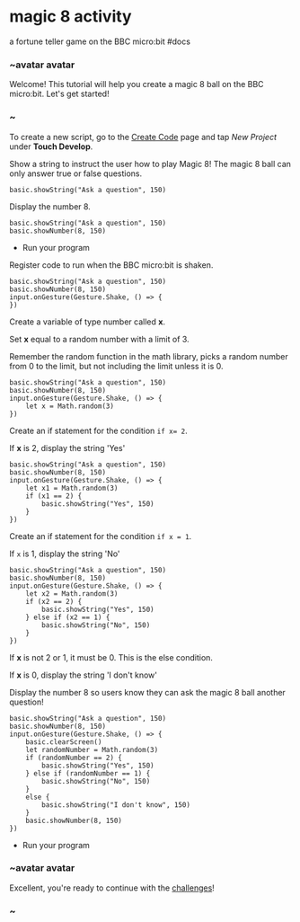 # magic 8 activity

a fortune teller game on the BBC micro:bit #docs

### ~avatar avatar

Welcome! This tutorial will help you create a magic 8 ball on the BBC micro:bit. Let's get started!

### ~

To create a new script, go to the [Create Code](/create-code) page and tap *New Project* under **Touch Develop**.

Show a string to instruct the user how to play Magic 8! The magic 8 ball can only answer true or false questions.

```
basic.showString("Ask a question", 150)
```

Display the number 8.

```
basic.showString("Ask a question", 150)
basic.showNumber(8, 150)
```

* Run your program

Register code to run when the BBC micro:bit is shaken.

```
basic.showString("Ask a question", 150)
basic.showNumber(8, 150)
input.onGesture(Gesture.Shake, () => {
})
```

Create a variable of type number called **x**.

Set **x** equal to a random number with a limit of 3.

Remember the random function in the math library, picks a random number from 0 to the limit, but not including the limit unless it is 0.

```
basic.showString("Ask a question", 150)
basic.showNumber(8, 150)
input.onGesture(Gesture.Shake, () => {
    let x = Math.random(3)
})
```

Create an if statement for the condition `if x= 2`.

If **x** is 2, display the string 'Yes'

```
basic.showString("Ask a question", 150)
basic.showNumber(8, 150)
input.onGesture(Gesture.Shake, () => {
    let x1 = Math.random(3)
    if (x1 == 2) {
        basic.showString("Yes", 150)
    }
})
```

Create an if statement for the condition `if x = 1`.

If ``x`` is 1, display the string 'No'

```
basic.showString("Ask a question", 150)
basic.showNumber(8, 150)
input.onGesture(Gesture.Shake, () => {
    let x2 = Math.random(3)
    if (x2 == 2) {
        basic.showString("Yes", 150)
    } else if (x2 == 1) {
        basic.showString("No", 150)
    }
})
```

If **x** is not 2 or 1, it must be 0. This is the else condition.

If **x** is 0, display the string 'I don't know'

Display the number 8 so users know they can ask the magic 8 ball another question!

```
basic.showString("Ask a question", 150)
basic.showNumber(8, 150)
input.onGesture(Gesture.Shake, () => {
    basic.clearScreen()
    let randomNumber = Math.random(3)
    if (randomNumber == 2) {
        basic.showString("Yes", 150)
    } else if (randomNumber == 1) {
        basic.showString("No", 150)
    }
    else {
        basic.showString("I don't know", 150)
    }
    basic.showNumber(8, 150)
})
```

* Run your program

### ~avatar avatar

Excellent, you're ready to continue with the [challenges](/lessons/magic-8/challenges)!

### ~

